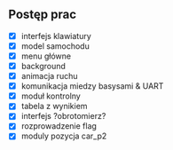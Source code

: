  ## Postęp prac
 - [x] interfejs klawiatury
 - [x] model samochodu
 - [x] menu główne
 - [x] background
 - [x] animacja ruchu
 - [x] komunikacja miedzy basysami & UART
 - [x] moduł kontrolny
 - [x] tabela z wynikiem
 - [x] interfejs ?obrotomierz?
 - [x] rozprowadzenie flag
 - [x] moduly pozycja car_p2
